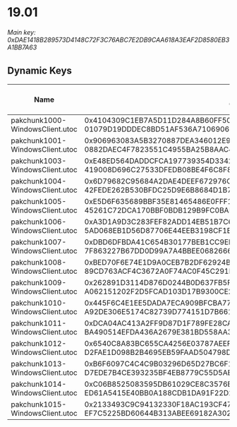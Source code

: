 # 19.01

###### *Main key: 0xDAE1418B289573D4148C72F3C76ABC7E2DB9CAA618A3EAF2D8580EB3A1BB7A63*

## Dynamic Keys

| Name                            | Key</br>GUID                                                                                            | High Res Textures |
|---------------------------------|---------------------------------------------------------------------------------------------------------|-------------------|
| pakchunk1000-WindowsClient.utoc | 0x4104309C1EB7A5D11D284A8B60FF50CC06895DA919DF0D48B9A8BB614DC0F97B</br>01079D19DDDEC8BD51AF536A7106906F | ❌                 |
| pakchunk1001-WindowsClient.utoc | 0x906963083A5B3270887DEA346012E904A0E15FA9CB94269945EEB69926123D3B</br>0882DAEC4F7823551C4955BA25B8AAC4 | ❌                 |
| pakchunk1003-WindowsClient.utoc | 0xE48ED564DADDCFCA197739354D33422A4657A248A56D72C5CBB7503CF3E5A6EA</br>419008D696C27533DFEDB08BE4F6C8F8 | ❌                 |
| pakchunk1004-WindowsClient.utoc | 0x6D79682C95684A2DAE4DEEF672976C07CA409943CACE6C703C2D863E11C55619</br>42FEDE262B530BFDC25D9E6B8684D1B7 | ❌                 |
| pakchunk1005-WindowsClient.utoc | 0xE5D6F635689BBF35E81465486E0FFF1E494BC31B8650558EEED2863D2B4E3365</br>45261C72DCA170BBF0BDB129B9FC0BAF | ❌                 |
| pakchunk1006-WindowsClient.utoc | 0xA3D1A9D3C283FEF82ADD14EB51B7C6264EEB95F52A64CC6844A3E2C2F7559176</br>5AD068EB1D56D87706E44EEB3198CF1B | ❌                 |
| pakchunk1007-WindowsClient.utoc | 0xDBD6DFBDA41C654B30177BEB1CC9ED2CA7E692758A0DFEB91426F16C98218AC8</br>7F863227B67DD0D99A7A4BBEE0682666 | ❌                 |
| pakchunk1008-WindowsClient.utoc | 0xBED70F6E74E1D9A0CEB7B2DF62924BFBB685D53681F0B0DA2EC328438ECD65E7</br>89CD763ACF4C3672A0F74AC0F45C291F | ❌                 |
| pakchunk1009-WindowsClient.utoc | 0x262891D3114D876D0244B0D637FB5F8DA7A8A36C9B029775850077EB8FE2B937</br>A062151202F2D5FCAD103D17B9300CE2 | ❌                 |
| pakchunk1010-WindowsClient.utoc | 0x445F6C4E1EE5DADA7ECA909BFCBA7759E31F044C6F9362D251B8A6D38C6C089A</br>A92DE306E5174C82739D774151D7B661 | ❌                 |
| pakchunk1011-WindowsClient.utoc | 0xDCA04AC413A2FF9D87D1F789FE28CAC511E4FA5175CC80F4B88A637744FBFC17</br>BA490514EFDA436A2679E381BD558AA3 | ❌                 |
| pakchunk1012-WindowsClient.utoc | 0x6540C8A83BC655CA4256E03787AEEF76455B6702EE0B4675CD7DF724BCA2E711</br>D2FAE1D098B2B4695EB59FAAD504798D | ❌                 |
| pakchunk1013-WindowsClient.utoc | 0xB6F6097C4C4C9B03296D65D27BC6F17C6929975C1C26FE01FD106377CA96719E</br>D7EDE7B4CE393235BF4EB8779C55D5AE | ❌                 |
| pakchunk1014-WindowsClient.utoc | 0xC06B8525083595DB61029CE8C3576BA68ABA8B8D00CCEB28383088E48FFA2520</br>ED61A5415E40BB0A188CDB1DA91F22D2 | ❌                 |
| pakchunk1015-WindowsClient.utoc | 0x2133493C9C94132330F18AC193CF477CAC074C557A8C62491EDE03F149A96B12</br>EF7C5225BD60644B313ABEE69182A302 | ❌                 |
